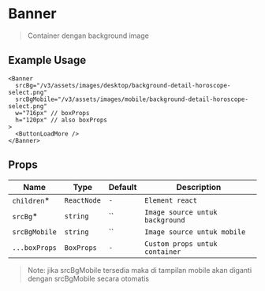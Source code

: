 # Banner
> Container dengan background image

## Example Usage
```tsx
<Banner
  srcBg="/v3/assets/images/desktop/background-detail-horoscope-select.png"
  srcBgMobile="/v3/assets/images/mobile/background-detail-horoscope-select.png"
  w="716px" // boxProps
  h="120px" // also boxProps
>
  <ButtonLoadMore />
</Banner>
```

## Props
| Name         | Type            | Default        | Description                                        |
| ------------ | --------------- | -------------- | -------------------------------------------------- |
| `children`\*   | `ReactNode`     |   `-`          | `Element react`					                           |
| `srcBg`\*    | `string`   | ``             | `Image source untuk background`                       |
| `srcBgMobile` | `string`   | ``             | `Image source untuk mobile`                       |
| `...boxProps` | `BoxProps`        | `-`      | `Custom props untuk container`                              |

> Note: jika srcBgMobile tersedia maka di tampilan mobile akan diganti dengan srcBgMobile secara otomatis